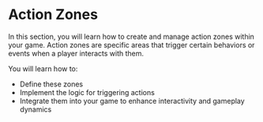 # Action Zones

In this section, you will learn how to create and manage action zones within your game. Action zones are specific areas that trigger certain behaviors or events when a player interacts with them.

You will learn how to:
* Define these zones
* Implement the logic for triggering actions
* Integrate them into your game to enhance interactivity and gameplay dynamics

